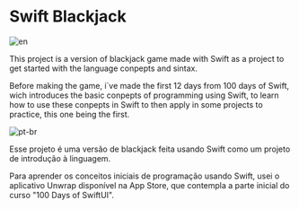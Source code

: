 # Swift Blackjack

![en](https://img.shields.io/badge/lang-en-red.svg)

This project is a version of blackjack game made with Swift as a project to get started with the language conpepts and sintax.

Before making the game, i`ve made the first 12 days from 100 days of Swift, wich introduces the basic conpepts of programming using Swift, to learn how to use these conpepts in Swift to then apply in some projects to practice, this one being the first.

![pt-br](https://img.shields.io/badge/lang-pt--br-green.svg)

Esse projeto é uma versão de blackjack feita usando Swift como um projeto de introdução à linguagem.

Para aprender os conceitos iniciais de programação usando Swift, usei o aplicativo Unwrap disponível na App Store, que contempla a parte inicial do curso "100 Days of SwiftUI".
